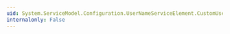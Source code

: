 ```yaml
---
uid: System.ServiceModel.Configuration.UserNameServiceElement.CustomUserNamePasswordValidatorType
internalonly: False
---
```

